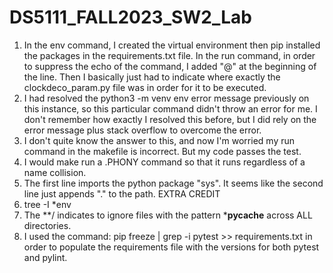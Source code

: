 # DS5111_FALL2023_SW2_Lab
1.   In the env command, I created the virtual environment then pip installed the packages in the requirements.txt file. In the run command, in order to suppress the echo of the command, I added "@" at the beginning of the line. Then I basically just had to indicate where exactly the clockdeco_param.py file was in order for it to be executed.
2.   I had resolved the python3 -m venv env error message previously on this instance, so this particular command didn't throw an error for me. I don't remember how exactly I resolved this before, but I did rely on the error message plus stack overflow to overcome the error.
3.   I don't quite know the answer to this, and now I'm worried my run command in the makefile is incorrect. But my code passes the test.
4.   I would make run a .PHONY command so that it runs regardless of a name collision.
5.   The first line imports the python package "sys". It seems like the second line just appends "." to the path.
EXTRA CREDIT
1. tree -I *env
2. The **/ indicates to ignore files with the pattern *__pycache__ across ALL directories.
3. I used the command: pip freeze | grep -i pytest >> requirements.txt in order to populate the requirements file with the versions for both pytest and pylint.
